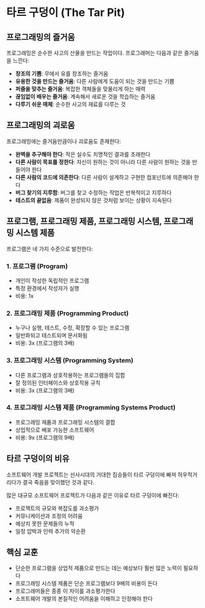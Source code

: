 # 타르 구덩이 (The Tar Pit)

## 프로그래밍의 즐거움

프로그래밍은 순수한 사고의 산물을 만드는 작업이다. 프로그래머는 다음과 같은 즐거움을 느낀다:

- **창조의 기쁨**: 무에서 유를 창조하는 즐거움
- **유용한 것을 만드는 즐거움**: 다른 사람에게 도움이 되는 것을 만드는 기쁨
- **퍼즐을 맞추는 즐거움**: 복잡한 객체들을 맞물리게 하는 매력
- **끊임없이 배우는 즐거움**: 계속해서 새로운 것을 학습하는 즐거움
- **다루기 쉬운 매체**: 순수한 사고의 재료를 다루는 것

## 프로그래밍의 괴로움

프로그래밍에는 즐거움만큼이나 괴로움도 존재한다:

- **완벽을 추구해야 한다**: 작은 실수도 치명적인 결과를 초래한다
- **다른 사람이 목표를 정한다**: 자신이 원하는 것이 아니라 다른 사람이 원하는 것을 만들어야 한다
- **다른 사람의 코드에 의존한다**: 다른 사람이 설계하고 구현한 컴포넌트에 의존해야 한다
- **버그 찾기의 지루함**: 버그를 찾고 수정하는 작업은 반복적이고 지루하다
- **테스트의 끝없음**: 제품이 완성되지 않은 것처럼 보이는 상황이 지속된다

## 프로그램, 프로그래밍 제품, 프로그래밍 시스템, 프로그래밍 시스템 제품

프로그램은 네 가지 수준으로 발전한다:

### 1. 프로그램 (Program)
- 개인이 작성한 독립적인 프로그램
- 특정 환경에서 작성자가 실행
- 비용: 1x

### 2. 프로그래밍 제품 (Programming Product)
- 누구나 실행, 테스트, 수정, 확장할 수 있는 프로그램
- 일반화되고 테스트되며 문서화됨
- 비용: 3x (프로그램의 3배)

### 3. 프로그래밍 시스템 (Programming System)
- 다른 프로그램과 상호작용하는 프로그램들의 집합
- 잘 정의된 인터페이스와 상호작용 규칙
- 비용: 3x (프로그램의 3배)

### 4. 프로그래밍 시스템 제품 (Programming Systems Product)
- 프로그래밍 제품과 프로그래밍 시스템의 결합
- 상업적으로 배포 가능한 소프트웨어
- 비용: 9x (프로그램의 9배)

## 타르 구덩이의 비유

소프트웨어 개발 프로젝트는 선사시대의 거대한 짐승들이 타르 구덩이에 빠져 허우적거리다가 결국 죽음을 맞이했던 것과 같다. 

많은 대규모 소프트웨어 프로젝트가 다음과 같은 이유로 타르 구덩이에 빠진다:

- 프로젝트의 규모와 복잡도를 과소평가
- 커뮤니케이션과 조정의 어려움
- 예상치 못한 문제들의 누적
- 일정 압박과 인력 추가의 악순환

## 핵심 교훈

- 단순한 프로그램을 상업적 제품으로 만드는 데는 예상보다 훨씬 많은 노력이 필요하다
- 프로그래밍 시스템 제품은 단순 프로그램보다 9배의 비용이 든다
- 프로그래머들은 종종 이 차이를 과소평가한다
- 소프트웨어 개발의 본질적인 어려움을 이해하고 인정해야 한다


